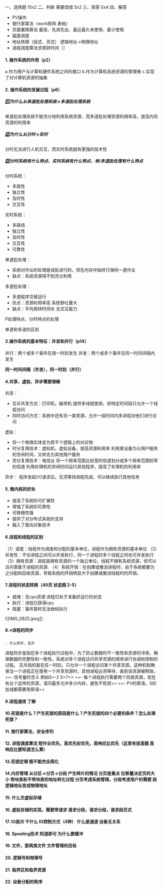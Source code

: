 一、选择题 15x2
二、判断 需要改错 5x2
三、简答 5x4
四、解答 
- PV操作
- 银行家算法（work矩阵 表格）
- 页面置换算法 最佳、先进先出、最近最久未使用、最少使用
- 磁盘调度
- 地址转换（段式、页式） 逻辑地址->物理地址
- 进程调度算法求周转时间（）


#### 1. 操作系统的作用（p2）
a.作为用户与计算机硬件系统之间的接口
b.作为计算机系统资源的管理者
c.实现了对计算机资源的抽象

#### 2. 操作系统的发展过程（p6）
##### 1️⃣为什么从单道批处理系统->多道批处理系统
单道批处理系统不能充分地利用系统资源，而多道批处理资源利用率高，提高内存资源的利用率

##### 2️⃣为什么从分时->实时
分时无法进行人机交互，而实时系统就有更强的技术性

##### 3️⃣分时系统有什么特点、实时系统有什么特点、单/多道批处理有什么特点
分时系统：
- 多路性
- 独立性
- 及时性
- 交互性

实时系统：
- 多路信
- 独立性
- 及时性
- 交互性
- 可靠性

单道批处理：
- 系统对作业的处理是成批进行的，但在内存中始终只保持一道作业
- 缺点：系统资源得不到充分利用

多道批处理：
- 多道程序交替运行
- 优点：资源利用率高 系统吞吐量大
- 缺点：平均周转时间长 无交互能力

P处理特点、分时特点的处理

单道和多道的区别


#### 3.操作系统的基本特征：并发和并行（p14）
并行：两个或多个事件在用一时刻发生
并发：两个或多个事件在同一时间间隔内发生

**同一时间间隔（并发），同一时刻（并行）**


#### 4.共享、虚拟、异步需要理解
共享：
- 互斥共享方式：打印机，磁带机 提供多线程使用，但特定时间段只允许一个线程访问
- 同时访问方式：系统中还有另一类资源，允许一段时间内多进程对他们进行访问

虚拟：
- 将一个物理实体变为若干个逻辑上的对应物
- 时分复用技术：虚拟机，虚拟设备，提高资源利用率 利用某设备为以用户服务的空闲时间，又转去为其他用户服务
- 空分复用技术：电信业 将一个频率范围比较宽的信道划分成多个频率范围较窄的信道 利用处理机的空闲时间运行其他程序，提高了处理机的利用率

异步：
	程序发起I/O请求后，无须等待进程完成，可以继续执行其他任务


#### 5. 微内核的好处
- 提高了系统的可扩展性
- 增强了系统的可靠性
- 可移植性强
- 提供了对分布式系统的支持
- 融入了面向对象技术



#### 6.进程和线程的区别	
（1）调度：线程作为调度和分配的基本单位，进程作为拥有资源的基本单位
（2）并发性：不仅进程之间可以并发执行，同一个进程的多个线程之间也可并发执行
（3）拥有资源：进程是拥有资源的一个独立单位，线程不拥有系统资源，但可以访问隶属于进程的资源.
（4）系统开销：在创建或撤消进程时，由于系统都要为之分配和回收资源，导致系统的开销明显大于创建或撤消线程时的开销。




#### 7.进程的状态转换（40页 状态图 2-5）
 - 就绪：无cpu资源 进程已处于准备好运行的状态
 - 执行：进程已获得cpu
 - 阻塞：事件暂时无法继续执行

![[IMG_0825.jpeg]]


#### 8.⭐进程的同步 
	- 什么同步、互斥
   进程同步是指在多个进程执行过程中，为了防止数据的不一致性和资源的冲突，确保数据的完整性和一致性，系统对多个进程访问共享资源的顺序进行协调和控制的过程。
   互斥指的是在任一时刻，只允许一个进程访问某个共享资源。这种机制确保当一个进程正在使用一个共享资源时，其他进程必须等待，直到该资源被释放。
	==- 信号量的含义 例如S=-2 S=7==
	==- 每个进程执行需要两个同类资源，现在有五个这样的资源，请问最多允许多少内存，避免不死锁==
	==- PV的原语，S的加减都需要用原语==

#### 9.进程通信 了解


#### 10.死锁是什么？产生死锁的原因是什么？产生死锁的四个必要的条件？怎么处理死锁？


#### 11. 银行家算法，安全序列


#### 12. 进程调度算法 短作业优先，高优先权优先，高响应比优先（这里有拔高题 高响应比要知道怎么算）


#### 13.死锁定理 图不能完全简化


#### 14.内存管理 从分区->分页->分段 产生碎片的情况 分页是重点 位移量决定页的大小 带块表和不带块表的地址转化过程 分页考虑系统管理，分段考虑用户的需要 段逻辑地址变成物理地址

#### 15. 什么交虚拟存储


#### 16. 虚拟存储的实现，需要带请求 请求分段，请求分段，请求段页式


#### 17. IO层次 干什么 IO控制方式（4种） 什么是通道 设备无关系


#### 18. Spooling技术 知道即可 为什么要缓冲


#### 19. 文件，那两类文件 文件管理的目标


#### 20. 逻辑号和物理号


#### 21. 临界区和临界资源


#### 22. 设备分配的秩序